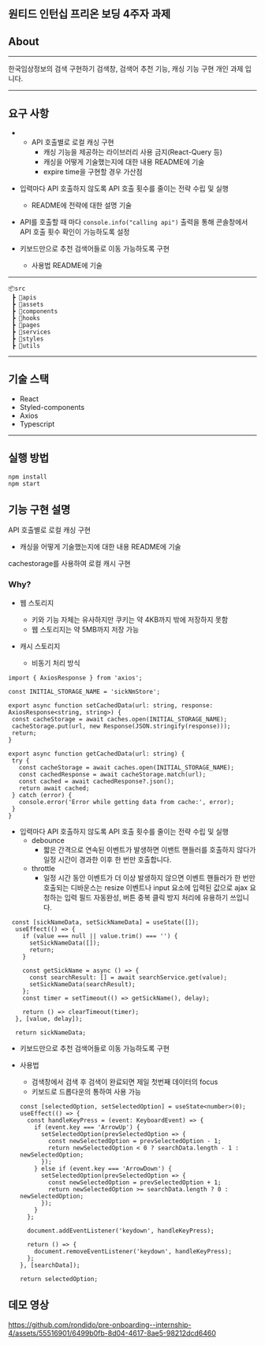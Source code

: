 ## 원티드 인턴십 프리온 보딩 4주자 과제

## About
---

한국임상정보의 검색 구현하기
검색창, 검색어 추천 기능, 캐싱 기능 구현 개인 과제 입니다.

---
## 요구 사항
- - API 호출별로 로컬 캐싱 구현
    - 캐싱 기능을 제공하는 라이브러리 사용 금지(React-Query 등)
    - 캐싱을 어떻게 기술했는지에 대한 내용 README에 기술
    - expire time을 구현할 경우 가산점
- 입력마다 API 호출하지 않도록 API 호출 횟수를 줄이는 전략 수립 및 실행
    - README에 전략에 대한 설명 기술
    
- API를 호출할 때 마다 `console.info("calling api")` 출력을 통해 콘솔창에서 API 호출 횟수 확인이 가능하도록 설정

- 키보드만으로 추천 검색어들로 이동 가능하도록 구현
    - 사용법 README에 기술

---
```
📦src
 ┣ 📂apis
 ┣ 📂assets
 ┣ 📂components
 ┣ 📂hooks
 ┣ 📂pages
 ┣ 📂services
 ┣ 📂styles
 ┣ 📂utils
```
 ---

## 기술 스택

- React
- Styled-components
- Axios
- Typescript

---

## 실행 방법

```
npm install
npm start
```
## 기능 구현 설명

API 호출별로 로컬 캐싱 구현
- 캐싱을 어떻게 기술했는지에 대한 내용 README에 기술

cachestorage를 사용하여 로컬 캐시 구현

### Why?

- 웹 스토리지
  - 키와 기능 자체는 유사하지만 쿠키는 약 4KB까지 밖에 저장하지 못함
  - 웹 스토리지는 약 5MB까지 저장 가능
 
- 캐시 스토리지
  - 비동기 처리 방식
 ```
import { AxiosResponse } from 'axios';

const INITIAL_STORAGE_NAME = 'sickNmStore';

export async function setCachedData(url: string, response: AxiosResponse<string, string>) {
  const cacheStorage = await caches.open(INITIAL_STORAGE_NAME);
  cacheStorage.put(url, new Response(JSON.stringify(response)));
  return;
}

export async function getCachedData(url: string) {
  try {
    const cacheStorage = await caches.open(INITIAL_STORAGE_NAME);
    const cachedResponse = await cacheStorage.match(url);
    const cached = await cachedResponse?.json();
    return await cached;
  } catch (error) {
    console.error('Error while getting data from cache:', error);
  }
}

```
    
- 입력마다 API 호출하지 않도록 API 호출 횟수를 줄이는 전략 수립 및 실행
   - debounce
     - 짧은 간격으로 연속된 이벤트가 발생하면 이밴트 핸들러를 호출하지 않다가 일정 시간이 경과한 이후 한 번만 호출합니다.
   - throttle
     -  일정 시간 동안 이벤트가 더 이상 발생하지 않으면 이벤트 핸들러가 한 번만 호출되는 디바운스는 resize 이벤트나 input 요소에 입력된 값으로 ajax 요청하는 입력 필드 자동완성, 버튼 중복 클릭 방지 처리에 유용하기 쓰입니다.


```
 const [sickNameData, setSickNameData] = useState([]);
  useEffect(() => {
    if (value === null || value.trim() === '') {
      setSickNameData([]);
      return;
    }

    const getSickName = async () => {
      const searchResult: [] = await searchService.get(value);
      setSickNameData(searchResult);
    };
    const timer = setTimeout(() => getSickName(), delay);

    return () => clearTimeout(timer);
  }, [value, delay]);

  return sickNameData;
```

- 키보드만으로 추천 검색어들로 이동 가능하도록 구현

- 사용법
  - 검색창에서 검색 후 검색이 완료되면 제일 첫번째 데이터의 focus
  - 키보드로 드롭다운의 통하여 사용 가능
  
  ```
  const [selectedOption, setSelectedOption] = useState<number>(0);
  useEffect(() => {
    const handleKeyPress = (event: KeyboardEvent) => {
      if (event.key === 'ArrowUp') {
        setSelectedOption(prevSelectedOption => {
          const newSelectedOption = prevSelectedOption - 1;
          return newSelectedOption < 0 ? searchData.length - 1 : newSelectedOption;
        });
      } else if (event.key === 'ArrowDown') {
        setSelectedOption(prevSelectedOption => {
          const newSelectedOption = prevSelectedOption + 1;
          return newSelectedOption >= searchData.length ? 0 : newSelectedOption;
        });
      }
    };

    document.addEventListener('keydown', handleKeyPress);

    return () => {
      document.removeEventListener('keydown', handleKeyPress);
    };
  }, [searchData]);

  return selectedOption;
  ```

## 데모 영상

https://github.com/rondido/pre-onboarding--internship-4/assets/55516901/6499b0fb-8d04-4617-8ae5-98212dcd6460


